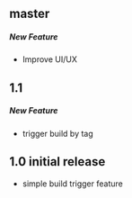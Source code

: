 ## master
##### New Feature
- Improve UI/UX

## 1.1
##### New Feature

* trigger build by tag

## 1.0 initial release

* simple build trigger feature
